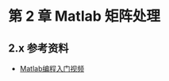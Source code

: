 # 第 2 章 Matlab 矩阵处理





## 2.x 参考资料

* [Matlab编程入门视频](https://www.bilibili.com/video/BV19J411W7Ta?t=525)